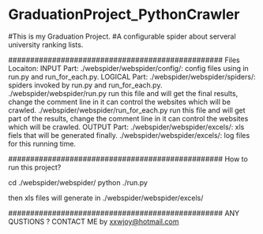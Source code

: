 # GraduationProject_PythonCrawler
#This is my Graduation Project.
#A configurable spider about serveral university ranking lists.

#################################################
Files Locaiton:
    INPUT Part:
        ./webspider/webspider/config/:
                config files using in run.py and run_for_each.py.
    LOGICAL Part:
        ./webspider/webspider/spiders/:
                spiders invoked by run.py and run_for_each.py.
        ./webspider/webspider/run.py
                run this file and will get the final results,
                change the comment line in it can control the websites which will be crawled.
        ./webspider/webspider/run_for_each.py
                run this file and will get part of the results,
                change the comment line in it can control the websites which will be crawled.
    OUTPUT Part:
        ./webspider/webspider/excels/:
                xls fiels that will be generated finally.
        ./webspider/webspider/excels/:
                log files for this running time.


#################################################
How to run this project?

cd ./webspider/webspider/
python ./run.py

then xls files will generate in ./webspider/webspider/excels/



#################################################
ANY QUSTIONS ?
CONTACT ME by xxwjoy@hotmail.com

